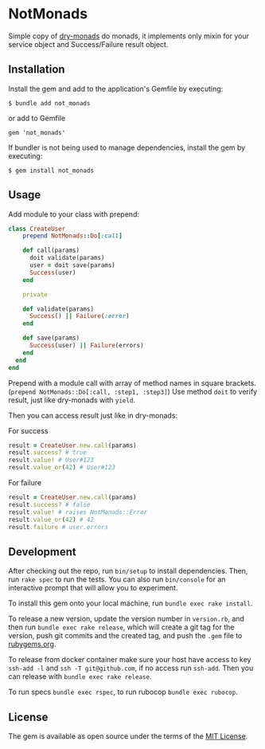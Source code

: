 # NotMonads

Simple copy of [dry-monads](https://github.com/dry-rb/dry-monads) do monads, it implements only mixin for your service object and Success/Failure result object.

## Installation

Install the gem and add to the application's Gemfile by executing:

    $ bundle add not_monads

or add to Gemfile

    gem 'not_monads'

If bundler is not being used to manage dependencies, install the gem by executing:

    $ gem install not_monads

## Usage

Add module to your class with prepend:

```ruby
class CreateUser
    prepend NotMonads::Do[:call]

    def call(params)
      doit validate(params)
      user = doit save(params)
      Success(user)
    end

    private

    def validate(params)
      Success() || Failure(:error)
    end

    def save(params)
      Success(user) || Failure(errors)
    end
  end
end
```

Prepend with a module call with array of method names in square brackets. (`prepend NotMonads::Do[:call, :step1, :step3]`) Use method `doit` to verify result, just like dry-monads with `yield`.

Then you can access result just like in dry-monads:

For success

```ruby
result = CreateUser.new.call(params)
result.success? # true
result.value! # User#123
result.value_or(42) # User#123
```

For failure

```ruby
result = CreateUser.new.call(params)
result.success? # false
result.value! # raises NotMonads::Error
result.value_or(42) # 42
result.failure # user.errors
```

## Development

After checking out the repo, run `bin/setup` to install dependencies. Then, run `rake spec` to run the tests. You can also run `bin/console` for an interactive prompt that will allow you to experiment.

To install this gem onto your local machine, run `bundle exec rake install`.

To release a new version, update the version number in `version.rb`, and then run `bundle exec rake release`, which will create a git tag for the version, push git commits and the created tag, and push the `.gem` file to [rubygems.org](https://rubygems.org).

To release from docker container make sure your host have access to key `ssh-add -l` and `ssh -T git@github.com`, if no access run `ssh-add`. Then you can release with `bundle exec rake release`.

To run specs `bundle exec rspec`, to run rubocop `bundle exec rubocop`.

## License

The gem is available as open source under the terms of the [MIT License](https://opensource.org/licenses/MIT).
